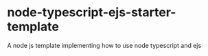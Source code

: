 # node-typescript-ejs-starter-template
A node js template implementing how to use node typescript and ejs
